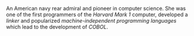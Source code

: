 An American navy rear admiral and pioneer in computer science. She was one of
the first programmers of the *Harvard Mark 1* computer, developed a *linker* and
popularized *machine-independent programming languages* which lead to the
development of *COBOL*.
